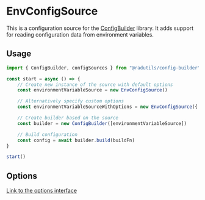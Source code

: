 # EnvConfigSource

This is a configuration source for the [ConfigBuilder](../../..) library. It adds support for reading configuration data from environment variables.

## Usage

```typescript
import { ConfigBuilder, configSources } from "@radutils/config-builder"

const start = async () => {
	// Create new instance of the source with default options
	const environmentVariableSource = new EnvConfigSource()

	// Alternatively specify custom options
	const environmentVariableSourceWithOptions = new EnvConfigSource({ cacheMode: "noCache" })

	// Create builder based on the source
	const builder = new ConfigBuilder([environmentVariableSource])

	// Build configuration
	const config = await builder.build(buildFn)
}

start()
```

## Options

[Link to the options interface](./EnvConfigSourceTypes.ts#L6)